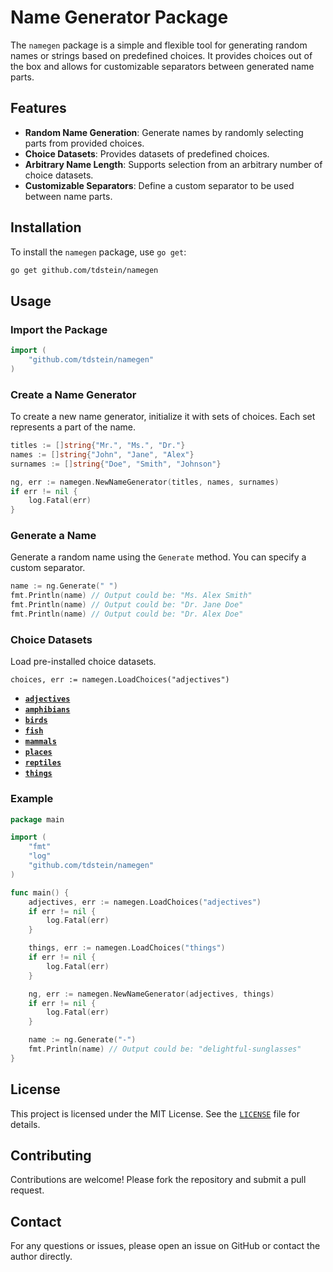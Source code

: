 # Name Generator Package

The `namegen` package is a simple and flexible tool for generating random names or strings based on predefined choices. It provides choices out of the box and allows for customizable separators between generated name parts.

## Features

- **Random Name Generation**: Generate names by randomly selecting parts from provided choices.
- **Choice Datasets**: Provides datasets of predefined choices.
- **Arbitrary Name Length**: Supports selection from an arbitrary number of choice datasets.
- **Customizable Separators**: Define a custom separator to be used between name parts.

## Installation

To install the `namegen` package, use `go get`:

```bash
go get github.com/tdstein/namegen
```

## Usage

### Import the Package

```go
import (
    "github.com/tdstein/namegen"
)
```

### Create a Name Generator

To create a new name generator, initialize it with sets of choices. Each set represents a part of the name.

```go
titles := []string{"Mr.", "Ms.", "Dr."}
names := []string{"John", "Jane", "Alex"}
surnames := []string{"Doe", "Smith", "Johnson"}

ng, err := namegen.NewNameGenerator(titles, names, surnames)
if err != nil {
    log.Fatal(err)
}
```

### Generate a Name

Generate a random name using the `Generate` method. You can specify a custom separator.

```go
name := ng.Generate(" ")
fmt.Println(name) // Output could be: "Ms. Alex Smith"
fmt.Println(name) // Output could be: "Dr. Jane Doe"
fmt.Println(name) // Output could be: "Dr. Alex Doe"
```

### Choice Datasets

Load pre-installed choice datasets.

`choices, err := namegen.LoadChoices("adjectives")`

- **[`adjectives`](./data/adjectives.txt)**
- **[`amphibians`](./data/amphibians.txt)**
- **[`birds`](./data/birds.txt)**
- **[`fish`](./data/fish.txt)**
- **[`mammals`](./data/mammals.txt)**
- **[`places`](./data/places.txt)**
- **[`reptiles`](./data/reptiles.txt)**
- **[`things`](./data/things.txt)**

### Example

```go
package main

import (
    "fmt"
    "log"
    "github.com/tdstein/namegen"
)

func main() {
    adjectives, err := namegen.LoadChoices("adjectives")
    if err != nil {
        log.Fatal(err)
    }

    things, err := namegen.LoadChoices("things")
    if err != nil {
        log.Fatal(err)
    }

    ng, err := namegen.NewNameGenerator(adjectives, things)
    if err != nil {
        log.Fatal(err)
    }

    name := ng.Generate("-")
    fmt.Println(name) // Output could be: "delightful-sunglasses"
}
```
## License

This project is licensed under the MIT License. See the [`LICENSE`](./LICENSE) file for details.

## Contributing

Contributions are welcome! Please fork the repository and submit a pull request.

## Contact

For any questions or issues, please open an issue on GitHub or contact the author directly.

